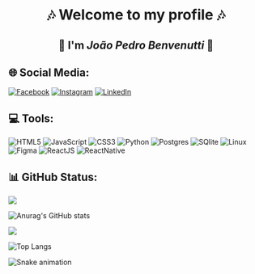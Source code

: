<div align="center"> 
  
 # 🎶 Welcome to my profile 🎶
  
 ## 🎸 I'm  ***João Pedro Benvenutti*** 🎸

</div>

## 🌐 Social Media:
[![Facebook](https://img.shields.io/badge/Facebook-%23000000.svg?logo=Facebook&logoColor=white)](https://facebook.com/joaopedro.benvenutti.5) 
[![Instagram](https://img.shields.io/badge/Instagram-%23000000.svg?logo=Instagram&logoColor=white)](https://instagram.com/joaobenvenutti_) 
[![LinkedIn](https://img.shields.io/badge/LinkedIn-%23000000.svg?logo=linkedin&logoColor=white)](https://linkedin.com/in/joao-benvenutti) 

## 💻 Tools:
![HTML5](https://img.shields.io/badge/html5-%23000000.svg?style=for-the-badge&logo=html5&logoColor=white) ![JavaScript](https://img.shields.io/badge/javascript-%23000000.svg?style=for-the-badge&logo=javascript&logoColor=white) ![CSS3](https://img.shields.io/badge/css3-%23000000.svg?style=for-the-badge&logo=css3&logoColor=white) ![Python](https://img.shields.io/badge/python-%23000000.svg?style=for-the-badge&logo=python&logoColor=white) ![Postgres](https://img.shields.io/badge/postgres-%23000000.svg?style=for-the-badge&logo=postgresql&logoColor=white) ![SQlite](https://img.shields.io/badge/SQlite-%23000000.svg?style=for-the-badge&logo=SQlite&logoColor=white) ![Linux](https://img.shields.io/badge/Linux-%23000000.svg?style=for-the-badge&logo=Linux&logoColor=white) ![Figma](https://img.shields.io/badge/figma-%23000000.svg?style=for-the-badge&logo=figma&logoColor=white) ![ReactJS](https://img.shields.io/badge/react-%23000000.svg?style=for-the-badge&logo=react&logoColor=white) ![ReactNative](https://img.shields.io/badge/React%20Native-%23000000.svg?style=for-the-badge&logo=react&logoColor=white)

## 📊 GitHub Status:

![](https://github-readme-streak-stats.herokuapp.com/?user=Joaopbcardoso&theme=tokyonight&hide_border=false)

![Anurag's GitHub stats](https://github-readme-stats.vercel.app/api?username=Joaopbcardoso&show_icons=true&theme=tokyonight)

[![](https://visitcount.itsvg.in/api?id=Joaopbcardoso&icon=0&color=0)](https://visitcount.itsvg.in)

![Top Langs](https://github-readme-stats.vercel.app/api/top-langs/?username=Joaopbcardoso&langs_count=8)

![Snake animation](https://github.com/seu-usuário-aqui/seu-usuário-aqui/blob/output/github-contribution-grid-snake.svg)
